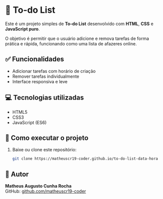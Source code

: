# 📝 To-do List

Este é um projeto simples de **To-do List** desenvolvido com **HTML**, **CSS** e **JavaScript puro**.

O objetivo é permitir que o usuário adicione e remova tarefas de forma prática e rápida, funcionando como uma lista de afazeres online.

## ✅ Funcionalidades

- Adicionar tarefas com horário de criação
- Remover tarefas individualmente
- Interface responsiva e leve

## 💻 Tecnologias utilizadas

- HTML5
- CSS3
- JavaScript (ES6)

## 🚀 Como executar o projeto

1. Baixe ou clone este repositório:
   ```bash
   git clone https://matheuscr19-coder.github.io/to-do-list-data-hora
   ```

## 🧠 Autor

**Matheus Augusto Cunha Rocha**  
GitHub: [github.com/matheuscr19-coder](https://github.com/matheuscr19-coder)
